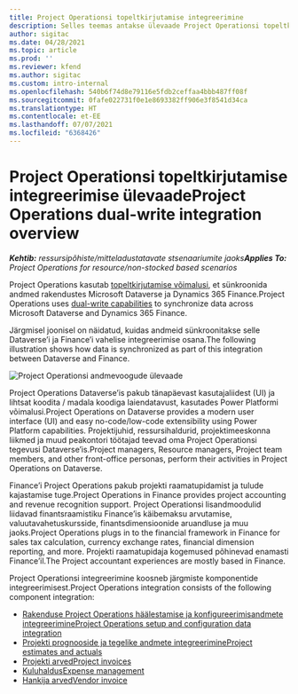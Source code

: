 ```yaml
---
title: Project Operationsi topeltkirjutamise integreerimine
description: Selles teemas antakse ülevaade Project Operationsi topeltkirjutamise integreerimisest.
author: sigitac
ms.date: 04/28/2021
ms.topic: article
ms.prod: ''
ms.reviewer: kfend
ms.author: sigitac
ms.custom: intro-internal
ms.openlocfilehash: 540b6f74d8e79116e5fdb2ceffaa4bbb487ff08f
ms.sourcegitcommit: 0fafe022731f0e1e8693382ff906e3f8541d34ca
ms.translationtype: HT
ms.contentlocale: et-EE
ms.lasthandoff: 07/07/2021
ms.locfileid: "6368426"
---
```

# <a name="project-operations-dual-write-integration-overview"></a><span data-ttu-id="493fd-103">Project Operationsi topeltkirjutamise integreerimise ülevaade</span><span class="sxs-lookup"><span data-stu-id="493fd-103">Project Operations dual-write integration overview</span></span>

<span data-ttu-id="493fd-104">_**Kehtib:** ressursipõhiste/mitteladustatavate stsenaariumite jaoks_</span><span class="sxs-lookup"><span data-stu-id="493fd-104">_**Applies To:** Project Operations for resource/non-stocked based scenarios_</span></span>

<span data-ttu-id="493fd-105">Project Operations kasutab [topeltkirjutamise võimalusi](/dynamics365/fin-ops-core/dev-itpro/data-entities/dual-write/dual-write-home-page), et sünkroonida andmed rakendustes Microsoft Dataverse ja Dynamics 365 Finance.</span><span class="sxs-lookup"><span data-stu-id="493fd-105">Project Operations uses [dual-write capabilities](/dynamics365/fin-ops-core/dev-itpro/data-entities/dual-write/dual-write-home-page) to synchronize data across Microsoft Dataverse and Dynamics 365 Finance.</span></span>

<span data-ttu-id="493fd-106">Järgmisel joonisel on näidatud, kuidas andmeid sünkroonitakse selle Dataverse’i ja Finance’i vahelise integreerimise osana.</span><span class="sxs-lookup"><span data-stu-id="493fd-106">The following illustration shows how data is synchronized as part of this integration between Dataverse and Finance.</span></span>

![Project Operationsi andmevoogude ülevaade](./media/ProjectOperationsFlows.jpg)

<span data-ttu-id="493fd-108">Project Operations Dataverse’is pakub tänapäevast kasutajaliidest (UI) ja lihtsat koodita / madala koodiga laiendatavust, kasutades Power Platformi võimalusi.</span><span class="sxs-lookup"><span data-stu-id="493fd-108">Project Operations on Dataverse provides a modern user interface (UI) and easy no-code/low-code extensibility using Power Platform capabilities.</span></span> <span data-ttu-id="493fd-109">Projektijuhid, ressursihaldurid, projektimeeskonna liikmed ja muud peakontori töötajad teevad oma Project Operationsi tegevusi Dataverse’is.</span><span class="sxs-lookup"><span data-stu-id="493fd-109">Project managers, Resource managers, Project team members, and other front-office personas, perform their activities in Project Operations on Dataverse.</span></span>

<span data-ttu-id="493fd-110">Finance’i Project Operations pakub projekti raamatupidamist ja tulude kajastamise tuge.</span><span class="sxs-lookup"><span data-stu-id="493fd-110">Project Operations in Finance provides project accounting and revenue recognition support.</span></span> <span data-ttu-id="493fd-111">Project Operationsi lisandmoodulid liidavad finantsraamistiku Finance’is käibemaksu arvutamise, valuutavahetuskursside, finantsdimensioonide aruandluse ja muu jaoks.</span><span class="sxs-lookup"><span data-stu-id="493fd-111">Project Operations plugs in to the financial framework in Finance for sales tax calculation, currency exchange rates, financial dimension reporting, and more.</span></span> <span data-ttu-id="493fd-112">Projekti raamatupidaja kogemused põhinevad enamasti Finance’il.</span><span class="sxs-lookup"><span data-stu-id="493fd-112">The Project accountant experiences are mostly based in Finance.</span></span>

<span data-ttu-id="493fd-113">Project Operationsi integreerimine koosneb järgmiste komponentide integreerimisest.</span><span class="sxs-lookup"><span data-stu-id="493fd-113">Project Operations integration consists of the following component integration:</span></span>


- [<span data-ttu-id="493fd-114">Rakenduse Project Operations häälestamise ja konfigureerimisandmete integreerimine</span><span class="sxs-lookup"><span data-stu-id="493fd-114">Project Operations setup and configuration data integration</span></span>](resource-dual-write-setup-integration.md) 
- [<span data-ttu-id="493fd-115">Projekti prognooside ja tegelike andmete integreerimine</span><span class="sxs-lookup"><span data-stu-id="493fd-115">Project estimates and actuals</span></span>](resource-dual-write-estimates-actuals.md)
- [<span data-ttu-id="493fd-116">Projekti arved</span><span class="sxs-lookup"><span data-stu-id="493fd-116">Project invoices</span></span>](resource-dual-write-project-invoice.md)
- [<span data-ttu-id="493fd-117">Kuluhaldus</span><span class="sxs-lookup"><span data-stu-id="493fd-117">Expense management</span></span>](resource-dual-write-expense.md)
- [<span data-ttu-id="493fd-118">Hankija arved</span><span class="sxs-lookup"><span data-stu-id="493fd-118">Vendor invoice</span></span>](resource-dual-write-vendor-invoice.md)
